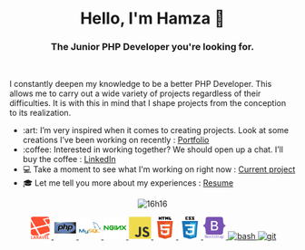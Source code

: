 <h1 align="center">Hello, I'm Hamza 👋</h1>
<h3 align="center">The Junior PHP Developer you're looking for.</h3>
<!-- LOGO LANGUAGES START -->
<p align="center"> 
 <a href="https://linktr.ee/16h16"><img src="https://zupimages.net/up/22/45/y7mk.png" alt="" /></a>
</p>


<!-- LOGO LANGUAGES END -->
<p>I constantly deepen my knowledge to be a better PHP Developer. This allows me to carry out a wide variety of projects regardless of their difficulties. It is with this in mind that I shape projects from the conception to its realization.</p>

<ul>
    <li>:art: I’m very inspired when it comes to creating projects. Look at some creations I’ve been working on recently : <a href="https://16h16.github.io/portfolio/" target="_blank"> Portfolio </a></li>
  <li>:coffee: Interested in working together? We should open up a chat. I’ll buy the coffee : <a href="https://www.linkedin.com/in/hamza-echamlali/" target="_blank"> LinkedIn </a></li>
  <li>💻 Take a moment to see what I'm working on right now : <a href="https://www.quarere.be" target="_blank"> Current project </a></li>
  <li>🎓 Let me tell you more about my experiences : <a href="https://www.canva.com/design/DAFQMEmTRHk/atGlqmatSeslqeCObfW_6w/view?utm_content=DAFQMEmTRHk&utm_campaign=designshare&utm_medium=link&utm_source=publishsharelink" target="_blank"> Resume </a></li>
</ul>

<p align="center"> 
 <img src="https://github-readme-stats.vercel.app/api/top-langs?username=16h16&show_icons=true&locale=en&layout=compact" alt="16h16" />
</p>

<p align="center"> 
 <a href="https://laravel.com/" target="_blank" rel="noreferrer"> <img src="https://raw.githubusercontent.com/devicons/devicon/master/icons/laravel/laravel-plain-wordmark.svg" alt="laravel" width="40" height="40"/> </a> 
<a href="https://www.php.net" target="_blank" rel="noreferrer"> <img src="https://raw.githubusercontent.com/devicons/devicon/master/icons/php/php-original.svg" alt="php" width="40" height="40"/> </a> 
<a href="https://www.mysql.com/" target="_blank" rel="noreferrer"> <img src="https://raw.githubusercontent.com/devicons/devicon/master/icons/mysql/mysql-original-wordmark.svg" alt="mysql" width="40" height="40"/> </a> 
<a href="https://www.nginx.com" target="_blank" rel="noreferrer"> <img src="https://raw.githubusercontent.com/devicons/devicon/master/icons/nginx/nginx-original.svg" alt="nginx" width="40" height="40"/> </a> 
<a href="https://developer.mozilla.org/en-US/docs/Web/JavaScript" target="_blank" rel="noreferrer"> <img src="https://raw.githubusercontent.com/devicons/devicon/master/icons/javascript/javascript-original.svg" alt="javascript" width="40" height="40"/> </a> 
<a href="https://www.w3.org/html/" target="_blank" rel="noreferrer"> <img src="https://raw.githubusercontent.com/devicons/devicon/master/icons/html5/html5-original-wordmark.svg" alt="html5" width="40" height="40"/> </a> 
<a href="https://www.w3schools.com/css/" target="_blank" rel="noreferrer"> <img src="https://raw.githubusercontent.com/devicons/devicon/master/icons/css3/css3-original-wordmark.svg" alt="css3" width="40" height="40"/> </a> 
<a href="https://getbootstrap.com" target="_blank" rel="noreferrer"> <img src="https://raw.githubusercontent.com/devicons/devicon/master/icons/bootstrap/bootstrap-plain-wordmark.svg" alt="bootstrap" width="40" height="40"/> </a>
<a href="https://www.gnu.org/software/bash/" target="_blank" rel="noreferrer"> <img src="https://www.vectorlogo.zone/logos/gnu_bash/gnu_bash-icon.svg" alt="bash" width="40" height="40"/> </a> 
<a href="https://git-scm.com/" target="_blank" rel="noreferrer"> <img src="https://www.vectorlogo.zone/logos/git-scm/git-scm-icon.svg" alt="git" width="40" height="40"/> </a> 
</p>
